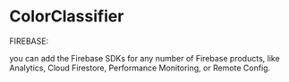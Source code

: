 # ColorClassifier





FIREBASE: 

you can add the Firebase SDKs for any number of Firebase products, like Analytics, Cloud Firestore, Performance Monitoring, or Remote Config.
